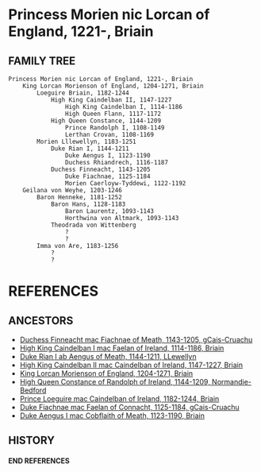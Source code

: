 # Princess Morien nic Lorcan of England, 1221-, Briain

## FAMILY TREE
```
Princess Morien nic Lorcan of England, 1221-, Briain
    King Lorcan Morienson of England, 1204-1271, Briain
        Loeguire Briain, 1182-1244
            High King Caindelban II, 1147-1227
                High King Caindelban I, 1114-1186
                High Queen Flann, 1117-1172
            High Queen Constance, 1144-1209
                Prince Randolph I, 1108-1149
                Lerthan Crovan, 1108-1169
        Morien Lllewellyn, 1183-1251
            Duke Rian I, 1144-1211
                Duke Aengus I, 1123-1190
                Duchess Rhiandrech, 1116-1187
            Duchess Finneacht, 1143-1205
                Duke Fiachnae, 1125-1184
                Morien Caerloyw-Tyddewi, 1122-1192
    Geilana von Weyhe, 1203-1246
        Baron Henneke, 1181-1252
            Baron Hans, 1128-1183
                Baron Laurentz, 1093-1143
                Horthwina von Altmark, 1093-1143
            Theodrada von Wittenberg
                ?
                ?
        Imma von Are, 1183-1256
            ?
            ?
```


# REFERENCES

## ANCESTORS
* [Duchess Finneacht mac Fiachnae of Meath, 1143-1205, gCais-Cruachu](finneacht_mac_fiachnae_1143.md)
* [High King Caindelban I mac Faelan of Ireland, 1114-1186, Briain](caindelban_i_mac_faelan_1114.md)
* [Duke Rian I ab Aengus of Meath, 1144-1211, LLewellyn](rian_i_ab_aengus_1144.md)
* [High King Caindelban II mac Caindelban of Ireland, 1147-1227, Briain](caindelban_ii_mac_caindelban_1147.md)
* [King Lorcan Morienson of England, 1204-1271, Briain](lorcan_morienson_1204.md)
* [High Queen Constance of Randolph of Ireland, 1144-1209, Normandie-Bedford](constance_randolph_1144.md)
* [Prince Loeguire mac Caindelban of Ireland, 1182-1244, Briain](loeguire_mac_caindelban_1182.md)
* [Duke Fiachnae mac Faelan of Connacht, 1125-1184, gCais-Cruachu](fiachnae_mac_faelan_1125.md)
* [Duke Aengus I mac Cobflaith of Meath, 1123-1190, Briain](aengus_i_mac_cobflaith_1123.md)

## HISTORY

#### END REFERENCES
